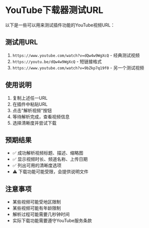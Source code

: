 # YouTube下载器测试URL

以下是一些可以用来测试插件功能的YouTube视频URL：

## 测试用URL
1. `https://www.youtube.com/watch?v=dQw4w9WgXcQ` - 经典测试视频
2. `https://youtu.be/dQw4w9WgXcQ` - 短链接格式
3. `https://www.youtube.com/watch?v=9bZkp7q19f0` - 另一个测试视频

## 使用说明
1. 复制上述任一URL
2. 在插件中粘贴URL
3. 点击"解析视频"按钮
4. 等待解析完成，查看视频信息
5. 选择清晰度并尝试下载

## 预期结果
- ✅ 成功解析视频标题、描述、缩略图
- ✅ 显示视频时长、频道名称、上传日期
- ✅ 列出可用的清晰度选项
- ⚠️  下载功能可能受限，会提供说明文件

## 注意事项
- 某些视频可能受地区限制
- 某些视频可能有年龄限制
- 解析过程可能需要几秒钟时间
- 实际下载功能需要遵守YouTube服务条款